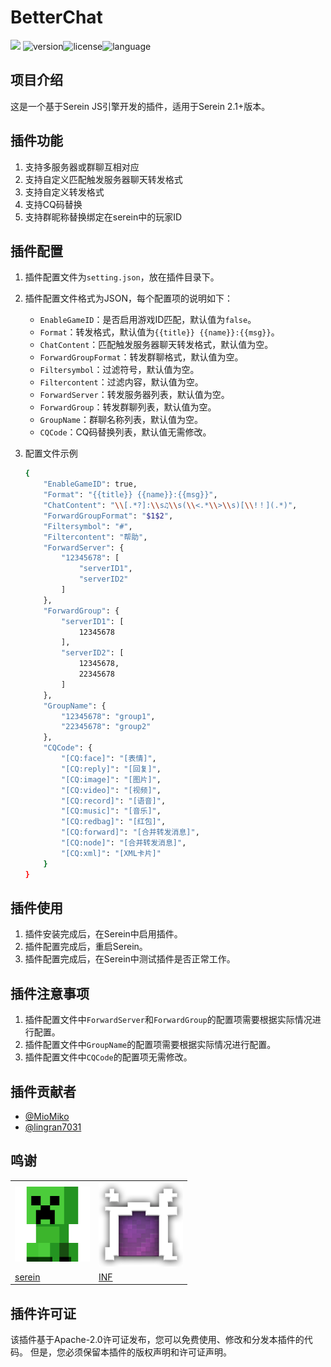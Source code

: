  # BetterChat
<img src="https://count.getloli.com/@BetterChat?name=BetterChat&theme=minecraft&padding=7&offset=0&align=top&scale=1&pixelated=1&darkmode=auto">
<img src="https://img.shields.io/badge/version-1.0.1-blue.svg" alt="version"><img src="https://img.shields.io/badge/license-Apache--2.0-green.svg" alt="license"><img src="https://img.shields.io/badge/language-JavaScript-orange.svg" 
alt="language">

## 项目介绍
这是一个基于Serein JS引擎开发的插件，适用于Serein 2.1+版本。
## 插件功能
1. 支持多服务器或群聊互相对应
2. 支持自定义匹配触发服务器聊天转发格式
3. 支持自定义转发格式
4. 支持CQ码替换
5. 支持群昵称替换绑定在serein中的玩家ID

## 插件配置
1. 插件配置文件为`setting.json`，放在插件目录下。
2. 插件配置文件格式为JSON，每个配置项的说明如下：
    - `EnableGameID`：是否启用游戏ID匹配，默认值为`false`。
    - `Format`：转发格式，默认值为`{{title}} {{name}}:{{msg}}`。
    - `ChatContent`：匹配触发服务器聊天转发格式，默认值为空。
    - `ForwardGroupFormat`：转发群聊格式，默认值为空。
    - `Filtersymbol`：过滤符号，默认值为空。
    - `Filtercontent`：过滤内容，默认值为空。
    - `ForwardServer`：转发服务器列表，默认值为空。
    - `ForwardGroup`：转发群聊列表，默认值为空。
    - `GroupName`：群聊名称列表，默认值为空。
    - `CQCode`：CQ码替换列表，默认值无需修改。

3. 配置文件示例
    ``` bash
    {
        "EnableGameID": true,
        "Format": "{{title}} {{name}}:{{msg}}",
        "ChatContent": "\\[.*?]:\\s♫\\s(\\<.*\\>\\s)[\\!！](.*)",
        "ForwardGroupFormat": "$1$2",
        "Filtersymbol": "#",
        "Filtercontent": "帮助",
        "ForwardServer": {
            "12345678": [
                "serverID1",
                "serverID2"
            ]
        },
        "ForwardGroup": {
            "serverID1": [
                12345678
            ],
            "serverID2": [
                12345678,
                22345678
            ]
        },
        "GroupName": {
            "12345678": "group1",
            "22345678": "group2"
        },
        "CQCode": {
            "[CQ:face]": "[表情]",
            "[CQ:reply]": "[回复]",
            "[CQ:image]": "[图片]",
            "[CQ:video]": "[视频]",
            "[CQ:record]": "[语音]",
            "[CQ:music]": "[音乐]",
            "[CQ:redbag]": "[红包]",
            "[CQ:forward]": "[合并转发消息]",
            "[CQ:node]": "[合并转发消息]",
            "[CQ:xml]": "[XML卡片]"
        }
    }
    ```

## 插件使用
1. 插件安装完成后，在Serein中启用插件。
2. 插件配置完成后，重启Serein。
3. 插件配置完成后，在Serein中测试插件是否正常工作。

## 插件注意事项
1. 插件配置文件中`ForwardServer`和`ForwardGroup`的配置项需要根据实际情况进行配置。
2. 插件配置文件中`GroupName`的配置项需要根据实际情况进行配置。
3. 插件配置文件中`CQCode`的配置项无需修改。

## 插件贡献者
- [@MioMiko](https://github.com/MioMiko)
- [@lingran7031](https://github.com/lingran7031)

## 鸣谢
|||
| ------------ | -------------- |
|<img src="./resources/serein.png" width="120" alt="logo"> |<img src="./resources/inf-logo-x135.png" alt="logo"> |
|[serein](https://github.com/SereinDev) |[INF](https://github.com/inf-mc) |


## 插件许可证
该插件基于Apache-2.0许可证发布，您可以免费使用、修改和分发本插件的代码。
但是，您必须保留本插件的版权声明和许可证声明。

